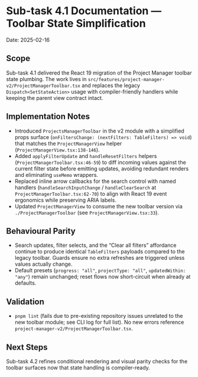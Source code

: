 # Sub-task 4.1 Documentation — Toolbar State Simplification

Date: 2025-02-16

## Scope
Sub-task 4.1 delivered the React 19 migration of the Project Manager toolbar state plumbing. The work lives in `src/features/project-manager-v2/ProjectManagerToolbar.tsx` and replaces the legacy `Dispatch<SetStateAction>` usage with compiler-friendly handlers while keeping the parent view contract intact.

## Implementation Notes
- Introduced `ProjectsManagerToolbar` in the v2 module with a simplified props surface (`onFiltersChange: (nextFilters: TableFilters) => void`) that matches the `ProjectManagerView` helper (`ProjectManagerView.tsx:138-146`).
- Added `applyFilterUpdate` and `handleResetFilters` helpers (`ProjectManagerToolbar.tsx:46-59`) to diff incoming values against the current filter state before emitting updates, avoiding redundant renders and eliminating `useMemo` wrappers.
- Replaced inline arrow callbacks for the search control with named handlers (`handleSearchInputChange` / `handleClearSearch` at `ProjectManagerToolbar.tsx:62-70`) to align with React 19 event ergonomics while preserving ARIA labels.
- Updated `ProjectManagerView` to consume the new toolbar version via `./ProjectManagerToolbar` (see `ProjectManagerView.tsx:33`).

## Behavioural Parity
- Search updates, filter selects, and the “Clear all filters” affordance continue to produce identical `TableFilters` payloads compared to the legacy toolbar. Guards ensure no extra refreshes are triggered unless values actually change.
- Default presets (`progress: "all"`, `projectType: "all"`, `updatedWithin: "any"`) remain unchanged; reset flows now short-circuit when already at defaults.

## Validation
- `pnpm lint` (fails due to pre-existing repository issues unrelated to the new toolbar module; see CLI log for full list). No new errors reference `project-manager-v2/ProjectManagerToolbar.tsx`.

## Next Steps
Sub-task 4.2 refines conditional rendering and visual parity checks for the toolbar surfaces now that state handling is compiler-ready.
